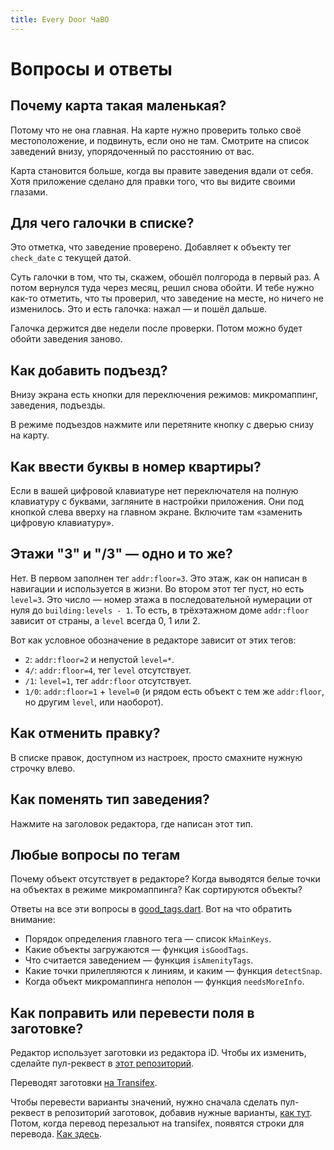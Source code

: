 ```yaml
---
title: Every Door ЧаВО
---
```

# Вопросы и ответы

## Почему карта такая маленькая?

Потому что не она главная. На карте нужно проверить только
своё местоположение, и подвинуть, если оно не там. Смотрите
на список заведений внизу, упорядоченный по расстоянию от вас.

Карта становится больше, когда вы правите заведения вдали
от себя. Хотя приложение сделано для правки того, что вы
видите своими глазами.

## Для чего галочки в списке?

Это отметка, что заведение проверено. Добавляет к объекту
тег `check_date` с текущей датой.

Суть галочки в том, что ты, скажем, обошёл полгорода в первый раз.
А потом вернулся туда через месяц, решил снова обойти.
И тебе нужно как-то отметить, что ты проверил, что заведение
на месте, но ничего не изменилось. Это и есть галочка:
нажал — и пошёл дальше.

Галочка держится две недели после проверки. Потом можно будет
обойти заведения заново.

## Как добавить подъезд?

Внизу экрана есть кнопки для переключения режимов: микромаппинг,
заведения, подъезды.

В режиме подъездов нажмите или перетяните кнопку с дверью
снизу на карту.

## Как ввести буквы в номер квартиры?

Если в вашей цифровой клавиатуре нет переключателя на полную
клавиатуру с буквами, загляните в настройки приложения.
Они под кнопкой слева вверху на главном экране. Включите там
«заменить цифровую клавиатуру».

## Этажи "3" и "/3" — одно и то же?

Нет. В первом заполнен тег `addr:floor=3`. Это этаж, как он
написан в навигации и используется в жизни. Во втором этот тег
пуст, но есть `level=3`. Это число — номер этажа в последовательной
нумерации от нуля до `building:levels - 1`. То есть, в трёхэтажном
доме `addr:floor` зависит от страны, а `level` всегда 0, 1 или 2.

Вот как условное обозначение в редакторе зависит от этих тегов:

* `2`: `addr:floor=2` и непустой `level=*`.
* `4/`: `addr:floor=4`, тег `level` отсутствует.
* `/1`: `level=1`, тег `addr:floor` отсутствует.
* `1/0`: `addr:floor=1` + `level=0` (и рядом есть объект с тем же
  `addr:floor`, но другим `level`, или наоборот).

## Как отменить правку?

В списке правок, доступном из настроек, просто смахните нужную строчку влево.

## Как поменять тип заведения?

Нажмите на заголовок редактора, где написан этот тип.

## Любые вопросы по тегам

Почему объект отсутствует в редакторе? Когда выводятся белые точки
на объектах в режиме микромаппинга? Как сортируются объекты?

Ответы на все эти вопросы в
[good\_tags.dart](https://github.com/Zverik/every_door/blob/main/lib/helpers/good_tags.dart).
Вот на что обратить внимание:

* Порядок определения главного тега — список `kMainKeys`.
* Какие объекты загружаются — функция `isGoodTags`.
* Что считается заведением — функция `isAmenityTags`.
* Какие точки прилепляются к линиям, и каким — функция `detectSnap`.
* Когда объект микромаппинга неполон — функция `needsMoreInfo`.

## Как поправить или перевести поля в заготовке?

Редактор использует заготовки из редактора iD. Чтобы их изменить,
сделайте пул-реквест в [этот репозиторий](https://github.com/openstreetmap/id-tagging-schema).

Переводят заготовки [на Transifex](https://www.transifex.com/openstreetmap/id-editor/translate/#ru/presets/).

Чтобы перевести варианты значений, нужно сначала сделать пул-реквест
в репозиторий заготовок, добавив нужные варианты,
[как тут](https://github.com/openstreetmap/id-tagging-schema/blob/main/data/fields/camera/type.json).
Потом, когда перевод перезальют на transifex, появятся строки для перевода.
[Как здесь](https://www.transifex.com/openstreetmap/id-editor/translate/#ru/presets/101711314?q=key%3Apresets.fields.camera%2Ftype).
